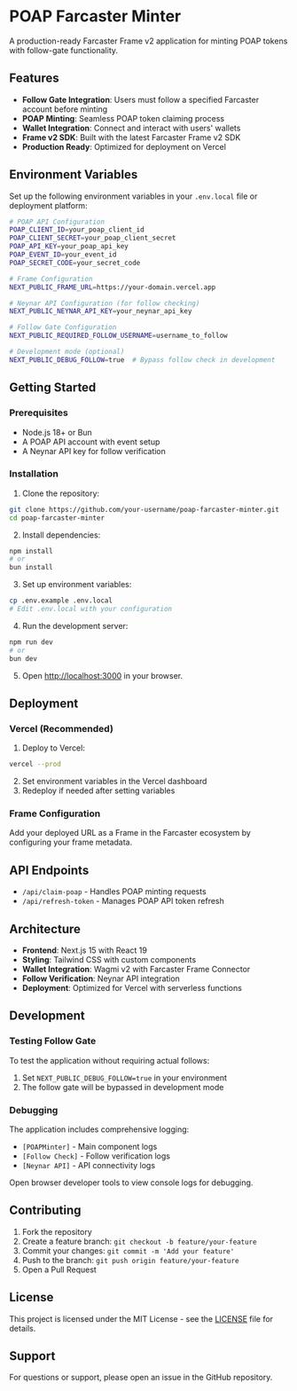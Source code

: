 # POAP Farcaster Minter

A production-ready Farcaster Frame v2 application for minting POAP tokens with follow-gate functionality.

## Features

- **Follow Gate Integration**: Users must follow a specified Farcaster account before minting
- **POAP Minting**: Seamless POAP token claiming process
- **Wallet Integration**: Connect and interact with users' wallets
- **Frame v2 SDK**: Built with the latest Farcaster Frame v2 SDK
- **Production Ready**: Optimized for deployment on Vercel

## Environment Variables

Set up the following environment variables in your `.env.local` file or deployment platform:

```bash
# POAP API Configuration
POAP_CLIENT_ID=your_poap_client_id
POAP_CLIENT_SECRET=your_poap_client_secret
POAP_API_KEY=your_poap_api_key
POAP_EVENT_ID=your_event_id
POAP_SECRET_CODE=your_secret_code

# Frame Configuration
NEXT_PUBLIC_FRAME_URL=https://your-domain.vercel.app

# Neynar API Configuration (for follow checking)
NEXT_PUBLIC_NEYNAR_API_KEY=your_neynar_api_key

# Follow Gate Configuration
NEXT_PUBLIC_REQUIRED_FOLLOW_USERNAME=username_to_follow

# Development mode (optional)
NEXT_PUBLIC_DEBUG_FOLLOW=true  # Bypass follow check in development
```

## Getting Started

### Prerequisites

- Node.js 18+ or Bun
- A POAP API account with event setup
- A Neynar API key for follow verification

### Installation

1. Clone the repository:
```bash
git clone https://github.com/your-username/poap-farcaster-minter.git
cd poap-farcaster-minter
```

2. Install dependencies:
```bash
npm install
# or
bun install
```

3. Set up environment variables:
```bash
cp .env.example .env.local
# Edit .env.local with your configuration
```

4. Run the development server:
```bash
npm run dev
# or
bun dev
```

5. Open [http://localhost:3000](http://localhost:3000) in your browser.

## Deployment

### Vercel (Recommended)

1. Deploy to Vercel:
```bash
vercel --prod
```

2. Set environment variables in the Vercel dashboard
3. Redeploy if needed after setting variables

### Frame Configuration

Add your deployed URL as a Frame in the Farcaster ecosystem by configuring your frame metadata.

## API Endpoints

- `/api/claim-poap` - Handles POAP minting requests
- `/api/refresh-token` - Manages POAP API token refresh

## Architecture

- **Frontend**: Next.js 15 with React 19
- **Styling**: Tailwind CSS with custom components
- **Wallet Integration**: Wagmi v2 with Farcaster Frame Connector
- **Follow Verification**: Neynar API integration
- **Deployment**: Optimized for Vercel with serverless functions

## Development

### Testing Follow Gate

To test the application without requiring actual follows:

1. Set `NEXT_PUBLIC_DEBUG_FOLLOW=true` in your environment
2. The follow gate will be bypassed in development mode

### Debugging

The application includes comprehensive logging:
- `[POAPMinter]` - Main component logs
- `[Follow Check]` - Follow verification logs
- `[Neynar API]` - API connectivity logs

Open browser developer tools to view console logs for debugging.

## Contributing

1. Fork the repository
2. Create a feature branch: `git checkout -b feature/your-feature`
3. Commit your changes: `git commit -m 'Add your feature'`
4. Push to the branch: `git push origin feature/your-feature`
5. Open a Pull Request

## License

This project is licensed under the MIT License - see the [LICENSE](LICENSE) file for details.

## Support

For questions or support, please open an issue in the GitHub repository.